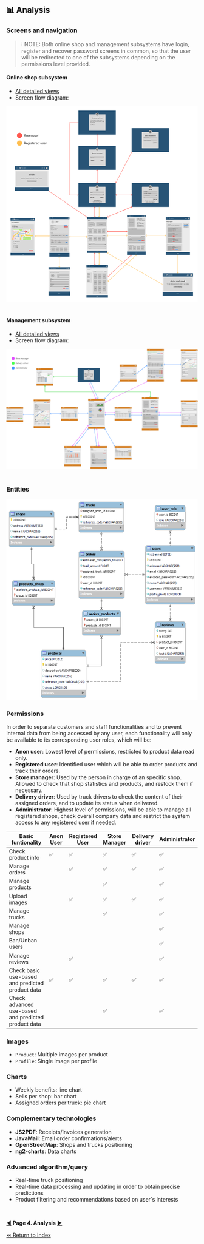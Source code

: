 ## 📊 Analysis

### Screens and navigation
> ℹ️ NOTE: Both online shop and management subsystems have login, register and recover password screens in common, so that the user will be redirected to one of the subsystems depending on the permissions level provided.

#### Online shop subsystem
- [All detailed views](/docs/pages/shop-subsystem.md)
- Screen flow diagram:

![Shop subsystem screens diagram](/docs/sketches/shop/Frict-shop.png)
&nbsp;


#### Management subsystem
- [All detailed views](/docs/pages/management-subsystem.md)
- Screen flow diagram:

![Management subsystem screens diagram](/docs/sketches/management/Frict-management.png)
&nbsp;

### Entities
![Database schema diagram](../images/schema.png)

### Permissions
In order to separate customers and staff functionalities and to prevent internal data from being accessed by any user, each functionality will only be available to its corresponding user roles, which will be:
- **Anon user**: Lowest level of permissions, restricted to product data read only.
- **Registered user**: Identified user which will be able to order products and track their orders.
- **Store manager**: Used by the person in charge of an specific shop. Allowed to check that shop statistics and products, and restock them if necessary.
- **Delivery driver**: Used by truck drivers to check the content of their assigned orders, and to update its status when delivered.
- **Administrator**: Highest level of permissions, will be able to manage all registered shops, check overall company data and restrict the system access to any registered user if needed.


| Basic funtionality                                   | Anon User | Registered User | Store Manager | Delivery driver | Administrator |
| ------------------------------                       | --------- | --------------- | ------------- | --------------- | ------------- |
| Check product info                                   | ✅ | ✅ | ✅ | ✅ | ✅ |
| Manage orders                                        |  | ✅ | ✅ | ✅ | ✅ |
| Manage products                                      |  |  | ✅ |  | ✅ |
| Upload images                                        |  | ✅ | ✅ | ✅ | ✅ |
| Manage trucks                                        |  |  | ✅ |  | ✅ |
| Manage shops                                         |  |  |  |  | ✅ |
| Ban/Unban users                                         |  |  |  |  | ✅ |
| Manage reviews                                       |  | ✅ |  |  | ✅ |
| Check basic use-based and predicted product data     | ✅ | ✅ | ✅ | ✅ | ✅ |
| Check advanced use-based and predicted product data  |  |  | ✅ |  | ✅ |


### Images
- `Product`: Multiple images per product
- `Profile`: Single image per profile

### Charts
- Weekly benefits: line chart
- Sells per shop: bar chart
- Assigned orders per truck: pie chart

### Complementary technologies
- **JS2PDF**: Receipts/Invoices generation
- **JavaMail**: Email order confirmations/alerts
- **OpenStreetMap**: Shops and trucks positioning
- **ng2-charts**: Data charts

### Advanced algorithm/query
- Real-time truck positioning
- Real-time data processing and updating in order to obtain precise predictions
- Product filtering and recommendations based on user´s interests

&nbsp;

[◀️](/docs/pages/03-functionalities.md) **Page 4. Analysis** [▶️](/docs/pages/05-progress-tracking.md)

[⏪ Return to Index](/README.md)
